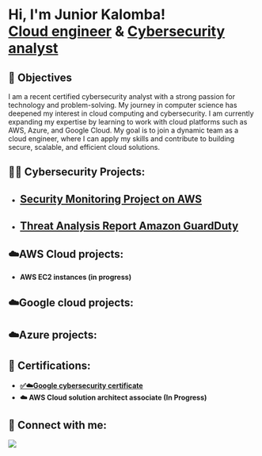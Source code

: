 <h1>Hi, I'm Junior Kalomba! <br/><a href="https://github.com/juniorklb">Cloud engineer</a> & <a href="https://github.com/juniorklb">Cybersecurity analyst</a> </a>
</h1>

<h2>🎯 Objectives </h2>
I am a recent certified cybersecurity analyst with a strong passion for technology and problem-solving. My journey in computer science has deepened my interest in cloud computing and cybersecurity. I am currently expanding my expertise by learning to work with cloud platforms such as AWS, Azure, and Google Cloud. My goal is to join a dynamic team as a cloud engineer, where I can apply my skills and contribute to building secure, scalable, and efficient cloud solutions.   


<h2>👨‍💻 Cybersecurity Projects:</h2>

- [Security Monitoring Project on AWS](https://github.com/Juniorklb/Security-Monitoring-Project-on-AWS/blob/main/README.md)
  - 
- [Threat Analysis Report Amazon GuardDuty](https://github.com/Juniorklb/Amazon-GuardDuty/edit/main/README.md)
  - 
<h2>☁️AWS Cloud projects:</h2>

- <b>AWS EC2 instances (in progress)</b>

<h2>☁️Google cloud projects:</h2>

<h2>☁️Azure projects:</h2>

<h2>📜 Certifications:</h2>

- <b>[✅☁️Google cybersecurity certificate](https://www.coursera.org/account/accomplishments/professional-cert/SKOVKYASX5V5)</b>
- <b>☁️ AWS Cloud solution architect associate (In Progress)

</b>
<h2>👥 Connect with me:</h2>


<a href="https://www.linkedin.com/in/junior-kalomba-10002a18a/"><img src="https://img.shields.io/badge/-LinkedIn-0072b1?&style=for-the-badge&logo=linkedin&logoColor=white" /></a>




[linkedin]: https://linkedin.com/in/Juniorkalomba

<!--
**joshmadakor1/joshmadakor1** is a ✨ _special_ ✨ repository because its `README.md` (this file) appears on your GitHub profile.

Here are some ideas to get you started:

- 🔭 I’m currently working on ...
- 🌱 I’m currently learning ...
- 👯 I’m looking to collaborate on ...
- 🤔 I’m looking for help with ...
- 💬 Ask me about ...
- 📫 How to reach me: ...
- 😄 Pronouns: ...
- ⚡ Fun fact: ...
-->
